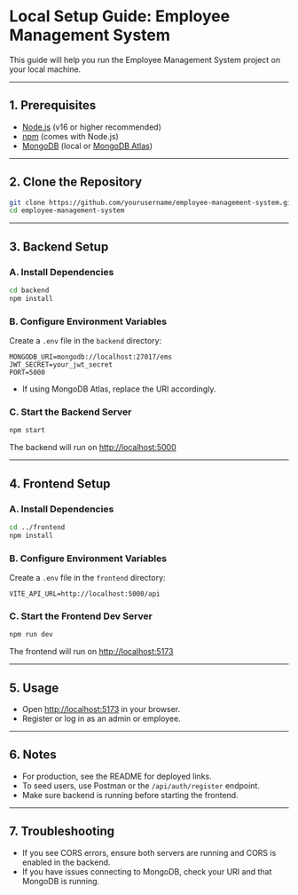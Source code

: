 # Local Setup Guide: Employee Management System

This guide will help you run the Employee Management System project on your local machine.

---

## 1. Prerequisites
- [Node.js](https://nodejs.org/) (v16 or higher recommended)
- [npm](https://www.npmjs.com/) (comes with Node.js)
- [MongoDB](https://www.mongodb.com/try/download/community) (local or [MongoDB Atlas](https://www.mongodb.com/cloud/atlas))

---

## 2. Clone the Repository
```sh
git clone https://github.com/yourusername/employee-management-system.git
cd employee-management-system
```

---

## 3. Backend Setup

### A. Install Dependencies
```sh
cd backend
npm install
```

### B. Configure Environment Variables
Create a `.env` file in the `backend` directory:
```
MONGODB_URI=mongodb://localhost:27017/ems
JWT_SECRET=your_jwt_secret
PORT=5000
```
- If using MongoDB Atlas, replace the URI accordingly.

### C. Start the Backend Server
```sh
npm start
```
The backend will run on [http://localhost:5000](http://localhost:5000)

---

## 4. Frontend Setup

### A. Install Dependencies
```sh
cd ../frontend
npm install
```

### B. Configure Environment Variables
Create a `.env` file in the `frontend` directory:
```
VITE_API_URL=http://localhost:5000/api
```

### C. Start the Frontend Dev Server
```sh
npm run dev
```
The frontend will run on [http://localhost:5173](http://localhost:5173)

---

## 5. Usage
- Open [http://localhost:5173](http://localhost:5173) in your browser.
- Register or log in as an admin or employee.

---

## 6. Notes
- For production, see the README for deployed links.
- To seed users, use Postman or the `/api/auth/register` endpoint.
- Make sure backend is running before starting the frontend.

---

## 7. Troubleshooting
- If you see CORS errors, ensure both servers are running and CORS is enabled in the backend.
- If you have issues connecting to MongoDB, check your URI and that MongoDB is running. 